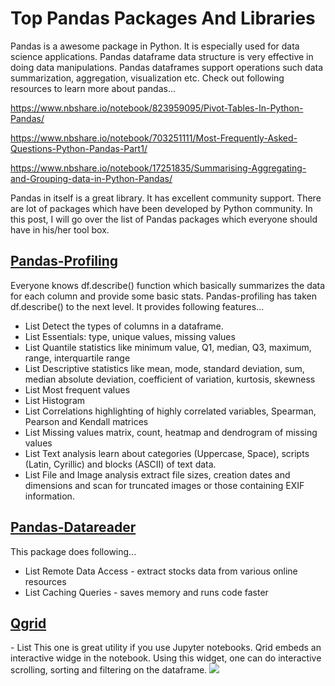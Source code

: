 <h1>Top Pandas Packages And Libraries</h1>
Pandas is a awesome package in Python. It is especially used for data science applications. Pandas dataframe data structure is very effective in doing data manipulations. Pandas dataframes support operations such data summarization, aggregation, visualization etc. Check out following resources to learn more about pandas...

<a href="https://www.nbshare.io/notebook/823959095/Pivot-Tables-In-Python-Pandas/">https://www.nbshare.io/notebook/823959095/Pivot-Tables-In-Python-Pandas/</a>

<a href="https://www.nbshare.io/notebook/703251111/Most-Frequently-Asked-Questions-Python-Pandas-Part1/">https://www.nbshare.io/notebook/703251111/Most-Frequently-Asked-Questions-Python-Pandas-Part1/</a>

<a href="https://www.nbshare.io/notebook/17251835/Summarising-Aggregating-and-Grouping-data-in-Python-Pandas/">https://www.nbshare.io/notebook/17251835/Summarising-Aggregating-and-Grouping-data-in-Python-Pandas/</a>

Pandas in itself is a great library. It has excellent community support. There are lot of packages which have been developed by Python community. In this post, I will go over the list of Pandas packages which everyone should have in his/her tool box.  

<h2><a href="https://github.com/pandas-profiling/pandas-profiling">Pandas-Profiling</a></h2> 
Everyone knows df.describe() function which basically summarizes the data for each column and provide some basic stats. Pandas-profiling has taken df.describe() to the next level. It provides following features...

- List
Detect the types of columns in a dataframe.
- List 
Essentials: type, unique values, missing values
- List
Quantile statistics like minimum value, Q1, median, Q3, maximum, range, interquartile range
- List 
Descriptive statistics like mean, mode, standard deviation, sum, median absolute deviation, coefficient of variation, kurtosis, skewness
- List
Most frequent values
- List
Histogram
- List
Correlations highlighting of highly correlated variables, Spearman, Pearson and Kendall matrices
- List
Missing values matrix, count, heatmap and dendrogram of missing values
- List
Text analysis learn about categories (Uppercase, Space), scripts (Latin, Cyrillic) and blocks (ASCII) of text data.
- List
File and Image analysis extract file sizes, creation dates and dimensions and scan for truncated images or those containing EXIF information.

<h2><a href="https://github.com/pydata/pandas-datareader">Pandas-Datareader</a></h2> This package does following...

- List
Remote Data Access - extract stocks data from various online resources 
- List
Caching Queries - saves memory and runs code faster

<h2><a href="https://github.com/quantopian/qgrid">Qgrid</a></h2>
- List
This one is great utility if you use Jupyter notebooks. Qrid embeds an interactive widge in the notebook. Using this widget, one can do interactive scrolling, sorting and filtering on the dataframe.
<img src="https://github.com/quantopian/qgrid/raw/master/docs/images/filtering_demo.gif">

